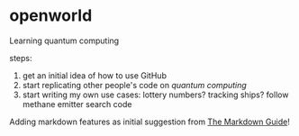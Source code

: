 # openworld
Learning quantum computing

steps:
1. get an initial idea of how to use GitHub
2. start replicating other people's code on *quantum computing*
3. start writing my own use cases: lottery numbers? tracking ships? follow methane emitter search code

Adding markdown features as initial suggestion from [The Markdown Guide](https://www.markdownguide.org)!
